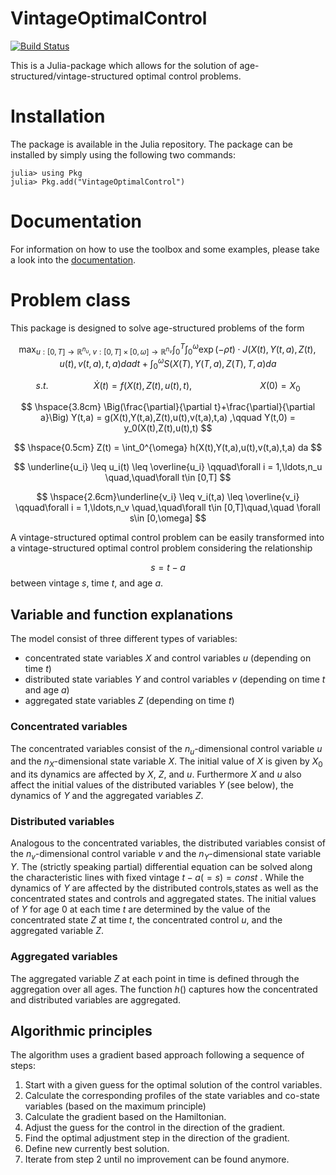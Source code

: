 # VintageOptimalControl

[![Build Status](https://github.com/michaelfreiberger/VintageOptimalControl.jl/actions/workflows/CI.yml/badge.svg?branch=main)](https://github.com/michaelfreiberger/VintageOptimalControl.jl/actions/workflows/CI.yml?query=branch%3Amain)

This is a Julia-package which allows for the solution of age-structured/vintage-structured optimal control problems.

# Installation

The package is available in the Julia repository. The package can be installed by simply using the following two commands:

```julia-repl
julia> using Pkg
julia> Pkg.add("VintageOptimalControl")
```

# Documentation

For information on how to use the toolbox and some examples, please take a look into the [documentation](https://michaelfreiberger.github.io/VintageOptimalControl.jl/dev/). 

# Problem class

This package is designed to solve age-structured problems of the form

$$ 
\max_{u: [0,T]\to\mathbb{R}^{n_u},\; v:[0,T]\times[0,\omega]\to\mathbb{R}^{n_v}}\int_{0}^{T}\int_{0}^{\omega} \exp(-\rho t)\cdot J\Big(X(t),Y(t,a),Z(t),u(t),v(t,a),t,a\Big) da dt + \int_0^{\omega} S(X(T),Y(T,a),Z(T),T,a)da
$$

$$
s.t. \hspace{2cm}\dot{X}(t) = f(X(t),Z(t),u(t),t) ,\hspace{3cm} X(0) = X_0
$$

$$
\hspace{3.8cm} \Big(\frac{\partial}{\partial t}+\frac{\partial}{\partial a}\Big) Y(t,a) = g(X(t),Y(t,a),Z(t),u(t),v(t,a),t,a) ,\qquad Y(t,0) = y_0(X(t),Z(t),u(t),t)
$$

$$
\hspace{0.5cm} Z(t) = \int_0^{\omega} h(X(t),Y(t,a),u(t),v(t,a),t,a) da
$$

$$
\underline{u_i} \leq u_i(t) \leq \overline{u_i} \qquad\forall i = 1,\ldots,n_u \quad,\quad\forall t\in [0,T]
$$

$$
\hspace{2.6cm}\underline{v_i} \leq v_i(t,a) \leq \overline{v_i} \qquad\forall i = 1,\ldots,n_v \quad,\quad\forall t\in [0,T]\quad,\quad \forall s\in [0,\omega]
$$

A vintage-structured optimal control problem can be easily transformed into a vintage-structured optimal control problem considering the relationship

$$
    s = t-a
$$
between vintage $s$, time $t$, and age $a$.

## **Variable and function explanations**

The model consist of three different types of variables:

* concentrated state variables $X$ and control variables $u$ (depending on time $t$)
* distributed state variables $Y$ and control variables $v$ (depending on time $t$ and age $a$)
* aggregated state variables $Z$ (depending on time $t$)

### Concentrated variables

The concentrated variables consist of the $n_u$-dimensional control variable $u$ and the $n_X$-dimensional state variable $X$. The initial value of $X$ is given by $X_0$ and its dynamics are affected by $X$, $Z$, and $u$. Furthermore $X$ and $u$ also affect the initial values of the distributed variables $Y$ (see below), the dynamics of $Y$ and the aggregated variables $Z$.

### Distributed variables

Analogous to the concentrated variables, the distributed variables consist of the $n_v$-dimensional control variable $v$ and the $n_Y$-dimensional state variable $Y$. The (strictly speaking partial) differential equation can be solved along the characteristic lines with fixed vintage $t-a(=s)=const$ . While the dynamics of $Y$ are affected by the distributed controls,states as well as the concentrated states and controls and aggregated states. The initial values of $Y$ for age $0$ at each time $t$ are determined by the value of the concentrated state $Z$ at time $t$, the concentrated control $u$, and the aggregated variable $Z$.

### Aggregated variables

The aggregated variable $Z$ at each point in time is defined through the aggregation over all ages. The function $h()$ captures how the concentrated and distributed variables are aggregated.


## **Algorithmic principles**

The algorithm uses a gradient based approach following a sequence of steps:

1. Start with a given guess for the optimal solution of the control variables.
2. Calculate the corresponding profiles of the state variables and co-state variables (based on the maximum principle)
3. Calculate the gradient based on the Hamiltonian.
4. Adjust the guess for the control in the direction of the gradient.
5. Find the optimal adjustment step in the direction of the gradient.
6. Define new currently best solution.
7. Iterate from step 2 until no improvement can be found anymore.

